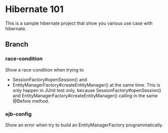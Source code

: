 # Hibernate 101 #
This is a sample hibernate project that show you various use case with 
hibernate.


## Branch ##

### race-condition ###
Show a race-condition when trying to 
- SessionFactory#openSession() and
- EntityManagerFactory#createEntityManager()
at the same time. This is only happen in JUnit test only, because 
SessionFactory#openSession() and EntityManagerFactory#createEntityManager() 
calling in the same @Before method.

### ejb-config ###
Show an error when try to build an EntityManagerFactory programmatically.